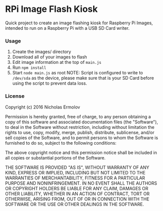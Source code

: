 # RPi Image Flash Kiosk
Quick project to create an image flashing kiosk for Raspberry Pi Images, intended to run on a Raspberry Pi with a USB SD Card writer.

### Usage

1. Create the images/ directory
2. Download all of your images to flash
3. Edit image information at the top of ```main.js```
4. Run ```npm install```
5. Start ```node main.js``` as root
NOTE: Script is configured to write to ```/dev/sda``` as the device, please make sure that is your SD Card before using the script to prevent data loss.

### License

Copyright (c) 2016 Nicholas Ermolov

Permission is hereby granted, free of charge, to any person obtaining a copy of this software and associated documentation files (the "Software"), to deal in the Software without restriction, including without limitation the rights to use, copy, modify, merge, publish, distribute, sublicense, and/or sell copies of the Software, and to permit persons to whom the Software is furnished to do so, subject to the following conditions:

The above copyright notice and this permission notice shall be included in all copies or substantial portions of the Software.

THE SOFTWARE IS PROVIDED "AS IS", WITHOUT WARRANTY OF ANY KIND, EXPRESS OR IMPLIED, INCLUDING BUT NOT LIMITED TO THE WARRANTIES OF MERCHANTABILITY, FITNESS FOR A PARTICULAR PURPOSE AND NONINFRINGEMENT. IN NO EVENT SHALL THE AUTHORS OR COPYRIGHT HOLDERS BE LIABLE FOR ANY CLAIM, DAMAGES OR OTHER LIABILITY, WHETHER IN AN ACTION OF CONTRACT, TORT OR OTHERWISE, ARISING FROM, OUT OF OR IN CONNECTION WITH THE SOFTWARE OR THE USE OR OTHER DEALINGS IN THE SOFTWARE.
